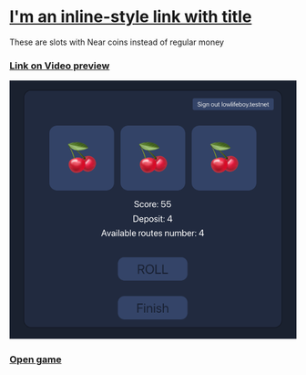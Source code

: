 # [I'm an inline-style link with title](https://lowlifeboy.github.io/near_coin_app/ "ModernSlots")

These are slots with Near coins instead of regular money

### [Link on Video preview](https://www.loom.com/share/93603ddd3f804d7c96e51961278e7a1d)
![Alt text](public/preview.png?raw=true "Title")

### [Open game](https://lowlifeboy.github.io/near_coin_app/ "ModernSlots")
